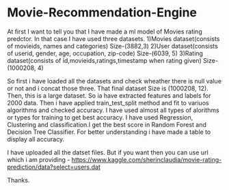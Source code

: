 # Movie-Recommendation-Engine

At first I want to tell you that I have made a ml model of Movies rating predctor. In that case I have used three datasets. 1)Movies dataset(consists of movieids, names and categories) Size-(3882,3) 2)User dataset(consists of userid, gender, age, occupation, zip-code) Size-(6039, 5) 3)Rating dataset(consists of id,movieids,ratings,timestamp when rating given) Size-(1000208, 4)

So first i have loaded all the datasets and check wheather there is null value or not and i concat those three. That final dataset Size is (1000208, 12). Then, this is a large dataset. So ia have extracted features and labels for 2000 data. Then i have applied train_test_split method and fit to variuos algorithms and checked accuracy. I have used almost all types of alorithms or types for training to get best accuracy. I have used Regression, Clustering and classification.I get the best score in Random Forest and Decision Tree Classifier. For better understanding i have made a table to display all accuracy.

I have uploaded all the datset files. But if you want then you can use url which i am providing - https://www.kaggle.com/sherinclaudia/movie-rating-prediction/data?select=users.dat

Thanks.
